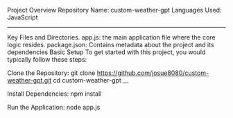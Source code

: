 Project Overview
Repository Name: custom-weather-gpt
Languages Used: JavaScript
______

Key Files and Directories.
app.js: the main application file where the core logic resides.
package.json: Contains metadata about the project and its dependencies
Basic Setup
To get started with this project, you would typically follow these steps:
 
Clone the Repository:
git clone https://github.com/josue8080/custom-weather-gpt.git
cd custom-weather-gpt
__

Install Dependencies:
npm install

Run the Application:
node app.js


